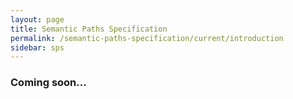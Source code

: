 ```yaml
---
layout: page
title: Semantic Paths Specification
permalink: /semantic-paths-specification/current/introduction
sidebar: sps
---
```


### Coming soon...